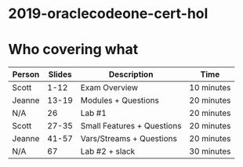 # 2019-oraclecodeone-cert-hol

# Who covering what
| Person  | Slides | Description |Time
| ------------- | ------------- |------------- |------------- |
| Scott  | 1-12 | Exam Overview | 10 minutes |
| Jeanne | 13-19 | Modules + Questions | 20 minutes
| N/A | 26 | Lab #1 | 20 minutes |
| Scott | 27-35 | Small Features + Questions | 20 minutes
| Jeanne | 41-57 | Vars/Streams + Questions | 20 minutes |
| N/A | 67 | Lab #2  + slack | 30 minutes |
